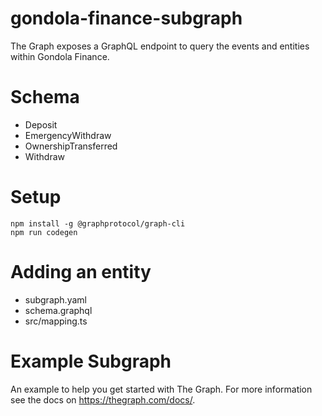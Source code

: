 # gondola-finance-subgraph
The Graph exposes a GraphQL endpoint to query the events and entities within Gondola Finance.

# Schema
- Deposit
- EmergencyWithdraw
- OwnershipTransferred
- Withdraw

# Setup

    npm install -g @graphprotocol/graph-cli
    npm run codegen

# Adding an entity

- subgraph.yaml
- schema.graphql
- src/mapping.ts

# Example Subgraph

An example to help you get started with The Graph. For more information see the docs on https://thegraph.com/docs/.
